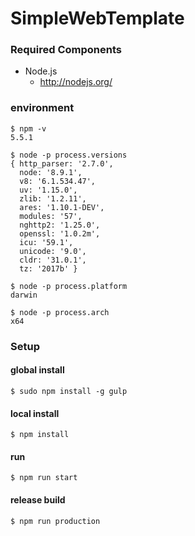 # SimpleWebTemplate

### Required Components

- Node.js
    - <http://nodejs.org/>


### environment

```
$ npm -v
5.5.1

$ node -p process.versions
{ http_parser: '2.7.0',
  node: '8.9.1',
  v8: '6.1.534.47',
  uv: '1.15.0',
  zlib: '1.2.11',
  ares: '1.10.1-DEV',
  modules: '57',
  nghttp2: '1.25.0',
  openssl: '1.0.2m',
  icu: '59.1',
  unicode: '9.0',
  cldr: '31.0.1',
  tz: '2017b' }
  
$ node -p process.platform
darwin

$ node -p process.arch
x64
```

### Setup
#### global install
    $ sudo npm install -g gulp
    
#### local install
    $ npm install
#### run
    $ npm run start
#### release build
    $ npm run production